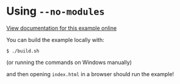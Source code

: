 # Using `--no-modules`

[View documentation for this example online][dox]

[dox]: https://rustwasm.github.io/wasm-bindgen/examples/no-modules.html

You can build the example locally with:

```
$ ./build.sh
```

(or running the commands on Windows manually)

and then opening `index.html` in a browser should run the example!
